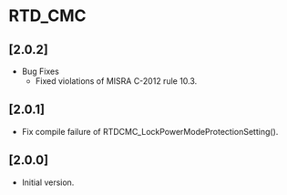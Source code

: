 # RTD_CMC

## [2.0.2]

- Bug Fixes
  - Fixed violations of MISRA C-2012 rule 10.3.

## [2.0.1]

- Fix compile failure of RTDCMC_LockPowerModeProtectionSetting().

## [2.0.0]

- Initial version.
